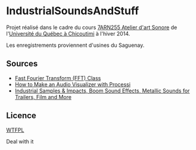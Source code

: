 # IndustrialSoundsAndStuff

Projet réalisé dans le cadre du cours [7ARN255 Atelier d'art Sonore](http://cours.uqac.ca/7ARN255) de l'[Université du Québec à Chicoutimi](http://www.uqac.ca/) à l'hiver 2014.

Les enregistrements proviennent d'usines du Saguenay.

## Sources

* [Fast Fourier Transform (FFT) Class](http://code.compartmental.net/minim/javadoc/ddf/minim/analysis/FFT.html)
* [How to Make an Audio Visualizer with Processi](http://www.pfesto.com/how-to-make-an-audio-visualizer-with-processing/)
* [Industrial Samples & Impacts, Boom Sound Effects, Metallic Sounds for Trailers, Film and More](http://youtu.be/wJEVYJNwxJI)

## Licence

[WTFPL](http://www.wtfpl.net/txt/copying/)

Deal with it
